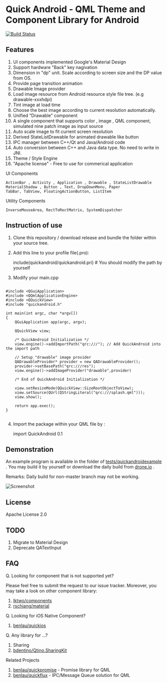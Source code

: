 Quick Android - QML Theme and Component Library for Android
===========================================================
[![Build Status](https://travis-ci.org/benlau/quickandroid.svg?branch=master)](https://travis-ci.org/benlau/quickandroid)

Features
--------

 1. UI components implemented Google's Material Design
  1. Support hardware "Back" key nagivation
  1. Dimension in "dp" unit. Scale according to screen size and the DP value from OS.
  1. Provide page transition animation
 1. Drawable Image provider
  1. Load image resource from Android resource style file tree. (e.g drawable-xxxhdpi)
  2. Tint image at load time
  3. Choose the best image according to current resolution automatically.
 1. Unified “Drawable” component
  1. A single component that supports color , image , QML component, simulated nine patch image as input source
  1. Auto scale image to fit current screen resolution
  1. Derived StateListDrawable for animated drawable like button
 1. IPC manager between C++/Qt and Java/Android code
  1. Auto conversion between C++ and Java data type. No need to write in JNI.
 1. Theme / Style Engine
 1. "Apache license" - Free to use for commerical application

UI Components

    ActionBar , Activity , Application , Drawable , StateListDrawable
    MaterialShadow , Button , Text, DropDownMenu, Paper
    TabBar, TabView, FloatingActionButton, ListItem

Utility Components

    InverseMouseArea, RectToRectMatrix, SystemDispatcher

Instruction of use
------------------

 1) Clone this repository / download release and bundle the folder within your source tree.

 2) Add this line to your profile file(.pro):

    include(quickandroid/quickandroid.pri) # You should modify the path by yourself

 3) Modify your main.cpp


```

#include <QGuiApplication>
#include <QQmlApplicationEngine>
#include <QQuickView>
#include "quickandroid.h"

int main(int argc, char *argv[])
{
    QGuiApplication app(argc, argv);

    QQuickView view;

    /* QuickAndroid Initialization */
    view.engine()->addImportPath("qrc:///"); // Add QuickAndroid into the import path
    
    // Setup "drawable" image provider
    QADrawableProvider* provider = new QADrawableProvider();
    provider->setBasePath("qrc:///res");
    view.engine()->addImageProvider("drawable",provider)

    /* End of QuickAndroid Initialization */

    view.setResizeMode(QQuickView::SizeRootObjectToView);
    view.setSource(QUrl(QStringLiteral("qrc:///splash.qml")));
    view.show();

    return app.exec();
}


```

 4) Import the package within your QML file by :

    import QuickAndroid 0.1


Demonstration
-------------

An example program is available in the folder of [tests/quickandroidexample](tests/quickandroidexample) . You may build it by yourself or download the daily build from [drone.io](https://drone.io/github.com/benlau/quickandroid/files) .

Remarks: Daily build for non-master branch may not be working. 

![Screenshot](https://raw.githubusercontent.com/benlau/quickandroid/master/docs/screenshots/example1.png)

License
-------

Apache License 2.0

TODO
----

 1. Migrate to Material Design
 2. Deprecate QATextInput

FAQ
---

Q. Looking for component that is not supported yet?

Please feel free to submit the request to our issue tracker. Moreover, you may take a look on other component library:

1. [Iktwo/components](https://github.com/Iktwo/components)
2. [rschiang/material](https://github.com/rschiang/material)

Q. Looking for iOS Native Component?

1. [benlau/quickios](https://github.com/benlau/quickios) 

Q. Any library for ...?

1. Sharing
 1. [bdentino/Qtino.SharingKit](https://github.com/bdentino/Qtino.SharingKit)

Related Projects
 1. [benlau/quickpromise](https://github.com/benlau/quickpromise) - Promise library for QML
 2. [benlau/quickflux](https://github.com/benlau/quickflux) - IPC/Message Queue solution for QML

